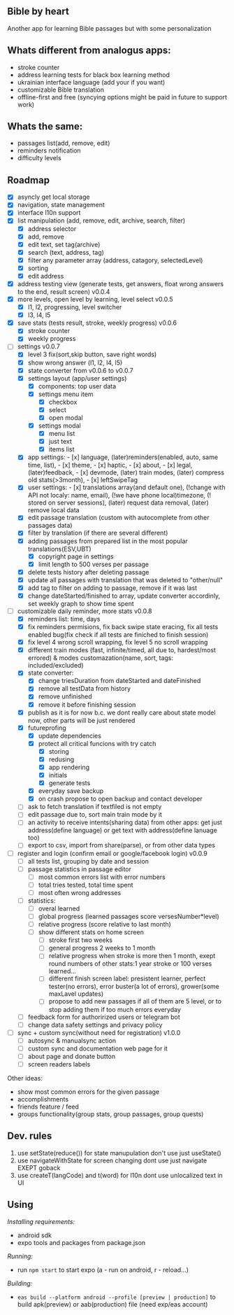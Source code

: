 Bible by heart
---

Another app for learning Bible passages but with some personalization

Whats different from analogus apps:
---

- stroke counter 
- address learning tests for black box learning method
- ukrainian interface language (add your if you want)
- customizable Bible translation
- offline-first and free (syncying options might be paid in future to support work)

Whats the same:
---

- passages list(add, remove, edit)
- reminders notification  
- difficulty levels

Roadmap
---

- [x] asyncly get local storage
- [x] navigation, state management
- [x] interface l10n support
- [x] list manipulation (add, remove, edit, archive, search, filter)
  - [x] address selector
  - [x] add, remove
  - [x] edit text, set tag(archive)
  - [x] search (text, address, tag)
  - [x] filter any parameter array (address, catagory, selectedLevel)
  - [x] sorting
  - [x] edit address
- [x] address testing view (generate tests, get answers, float wrong answers to the end, result screen) v0.0.4
- [x] more levels, open level by learning, level select v0.0.5
  - [x] l1, l2, progressing, level switcher
  - [x] l3, l4, l5
- [x] save stats (tests result, stroke, weekly progress) v0.0.6
  - [x] stroke counter
  - [x] weekly progress
- [ ] settings v0.0.7
  - [x] level 3 fix(sort,skip button, save right words)
  - [x] show wrong answer (l1, l2, l4, l5)
  - [x] state converter from v0.0.6 to v0.0.7
  - [x] settings layout (app/user settings)
    - [x] components: top user data
    - [x] settings menu item
      - [x] checkbox
      - [x] select
      - [x] open modal
    - [x] settings modal
      - [x] menu list 
      - [x] just text
      - [x] items list
  - [x] app settings: - [x] language, (later)reminders(enabled, auto, same time, list), - [x] theme, - [x] haptic, - [x] about, - [x] legal, (later)feedback, - [x] devmode, (later) train modes, (later) compress old stats(>3month), - [x] leftSwipeTag
  - [x] user settings:  - [x] translations array(and default one), (!change with API not localy: name, email), (!we have phone local)timezone, (! stored on server sessions), (later) request data removal, (later) remove local data
  - [x] edit passage translation (custom with autocomplete from other passages data)
  - [x] filter by translation (if there are several different)
  - [x] adding passages from prepared list in the most popular translations(ESV,UBT)
    - [x] copyright page in settings
    - [x] limit length to 500 verses per passage
  - [x] delete tests history after deleting passage
  - [x] update all passages with translation that was deleted to "other/null" 
  - [x] add tag to filter on adding to passage, remove if it was last
  - [x] change dateStarted/finished to array, update converter accordinly, set weekly graph to show time spent
- [ ] customizable daily reminder, more stats v0.0.8
  - [x] reminders list: time, days
  - [x] fix reminders permisions, fix back swipe state eracing, fix all tests enabled bug(fix check if all tests are finiched to finish session)
  - [x] fix level 4 wrong scroll wrapping, fix level 5 no scroll wrapping
  - [x] different train modes (fast, infinite/timed, all due to, hardest/most errored) & modes customazation(name, sort, tags: included/excluded)
  - [x] state converter: 
    - [x] change triesDuration from dateStarted and dateFinished
    - [x] remove all testData from history
    - [x] remove unfinished
    - [x] remove it before finishing session
  - [x] publish as it is for now b.c. we dont really care about state model now, other parts will be just rendered
  - [x] futureprofing
    - [x] update dependencies
    - [x] protect all critical funcions with try catch
      - [x] storing
      - [x] redusing
      - [x] app rendering
      - [x] initials
      - [x] generate tests
    - [x] everyday save backup
    - [x] on crash propose to open backup and contact developer
  - [ ] ask to fetch translation if textfiled is not empty
  - [ ] edit passage due to, sort main train mode by it
  - [ ] an activity to receive intents(sharing data) from other apps: get just address(define language) or get text with address(define lanuage too)
  - [ ] export to csv, import from share(parse), or from other data types
- [ ] register and login (confirm email or google/facebook login) v0.0.9
  - [ ] all tests list, grouping by date and session
  - [ ] passage statistics in passage editor
     - [ ] most common errors list with error numbers
     - [ ] total tries tested, total time spent
     - [ ] most often wrong addresses
  - [ ] statistics:
    - [ ] overal learned
    - [ ] global progress (learned passages score versesNumber*level)
    - [ ] relative progress (score relative to last month)
    - [ ] show different stats on home screen
      - [ ] stroke first two weeks
      - [ ] general progress 2 weeks to 1 month
      - [ ] relative progress when stroke is more then 1 month, exept round numbers of other stats:1 year stroke or 100 verses learned...
      - [ ] different finish screen label: presistent learner, perfect tester(no errors), error buster(a lot of errors), grower(some maxLavel updates)
      - [ ] propose to add new passages if all of them are 5 level, or to stop adding them if too much errors everyday
  - [ ] feedback form for authorirized users or telegram bot
  - [ ] change data safety settings and privacy policy
- [ ] sync + custom sync(without need for registration) v1.0.0
  - [ ] autosync & manualsync action
  - [ ] custom sync and documentation web page for it
  - [ ] about page and donate button
  - [ ] screen readers labels

Other ideas:
- show most common errors for the given passage
- accomplishments
- friends feature / feed
- groups functionality(group stats, group passages, group quests)
 
Dev. rules
---
1. use setState(reduce()) for state manupulation don't use just useState()
2. use navigateWithState for screen changing dont use just navigate EXEPT goback
3. use createT(langCode) and t(word) for l10n dont use unlocalized text in UI

Using
---
*Installing requirements:*
- android sdk
- expo tools and packages from package.json

*Running:*
- run `npm start` to start expo (a - run on android, r - reload...)

*Building:*
- `eas build --platform android --profile [preview | production]` to build apk(preview) or aab(production) file (need exp/eas account)
